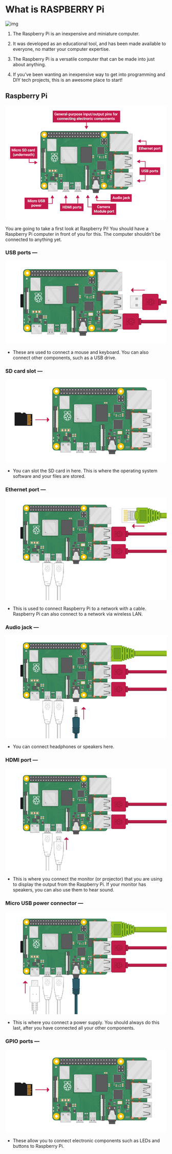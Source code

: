 # What is RASPBERRY Pi

![img](https://th.bing.com/th/id/OIP.KZeFe56MTGBqhtaL932QnAHaFB?w=262&h=180&c=7&o=5&pid=1.7)

1. The Raspberry Pi is an inexpensive and miniature computer.

2. It was developed as an educational tool, and has been made available to everyone, no matter your computer expertise.

3. The Raspberry Pi is a versatile computer that can be made into just about anything.

4. If you’ve been wanting an inexpensive way to get into programming and DIY tech projects, this is an awesome place to start!

## Raspberry Pi

![img](https://github.com/aalok-29/aalokrep/blob/master/images/pi-labelled-names.png)

You are going to take a first look at Raspberry Pi! You should have a Raspberry Pi computer in front of you for this. The computer shouldn’t be connected to anything yet.

### USB ports — 

![img1](images/pi-keyboard.png)

* These are used to connect a mouse and keyboard. You can also connect other components, such as a USB drive.

### SD card slot — 

![img2](images/pi-sd.png)

* You can slot the SD card in here. This is where the operating system software and your files are stored.

### Ethernet port — 

![img3](images/pi-ethernet.png)

* This is used to connect Raspberry Pi to a network with a cable. Raspberry Pi can also connect to a network via wireless LAN.

### Audio jack — 

![img4](images/pi-headphones.png)

* You can connect headphones or speakers here.

### HDMI port — 

![img5](images/pi-hdmi-2.png)

* This is where you connect the monitor (or projector) that you are using to display the output from the Raspberry Pi. If your monitor has speakers, you can also use them to hear sound.

### Micro USB power connector — 

![img6](images/pi-power.png)

* This is where you connect a power supply. You should always do this last, after you have connected all your other components.

### GPIO ports — 

![img7](images/pi-sd.png)

* These allow you to connect electronic components such as LEDs and buttons to Raspberry Pi.

